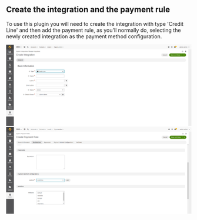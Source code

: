 ## Create the integration and the payment rule

To use this plugin you will need to create the integration with type 'Credit Line' and then add the payment rule, as
you'll normally do, selecting the newly created integration as the payment method configuration.

![Integration](media/integration.png)
![Payment rule](media/payment_rule.png)

